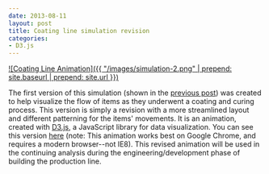 ```yaml
---
date: 2013-08-11
layout: post
title: Coating line simulation revision
categories:
- D3.js
---
```


[![Coating Line Animation]({{ "/images/simulation-2.png" | prepend: site.baseurl | prepend: site.url }})](http://janmilosh.com/simulation-2)

The first version of this simulation (shown in the [previous post](http://janmilosh.com/coating-line-simulation-using-d3-javascript-library/)) was created to help visualize the flow of items as they underwent a coating and curing process. This version is simply a revision with a more streamlined layout and different patterning for the items' movements. It is an animation, created with [D3.js](http://d3.js), a JavaScript library for data visualization. You can see this version [here](http://janmilosh.com/simulation-2) (note: This animation works best on Google Chrome, and requires a modern browser--not IE8). This revised animation will be used in the continuing analysis during the engineering/development phase of building the production line.

